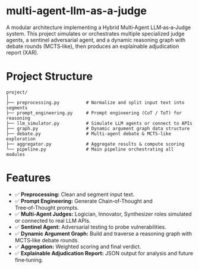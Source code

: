 # multi-agent-llm-as-a-judge

A modular architecture implementing a Hybrid Multi‑Agent LLM‑as‑a‑Judge system.
This project simulates or orchestrates multiple specialized judge agents, a sentinel adversarial agent, and a dynamic reasoning graph with debate rounds (MCTS‑like), then produces an explainable adjudication report (XAR).

# Project Structure


```
project/
│
├── preprocessing.py          # Normalize and split input text into segments
├── prompt_engineering.py     # Prompt engineering (CoT / ToT) for reasoning
├── llm_simulator.py          # Simulate LLM agents or connect to APIs
├── graph.py                  # Dynamic argument graph data structure
├── debate.py                 # Multi-agent debate & MCTS-like exploration
├── aggregator.py             # Aggregate results & compute scoring
└── pipeline.py               # Main pipeline orchestrating all modules
```

# Features


- ✅ **Preprocessing:** Clean and segment input text.  
- ✅ **Prompt Engineering:** Generate Chain‑of‑Thought and Tree‑of‑Thought prompts.  
- ✅ **Multi‑Agent Judges:** Logician, Innovator, Synthesizer roles simulated or connected to real LLM APIs.  
- ✅ **Sentinel Agent:** Adversarial testing to probe vulnerabilities.  
- ✅ **Dynamic Argument Graph:** Build and traverse a reasoning graph with MCTS‑like debate rounds.  
- ✅ **Aggregation:** Weighted scoring and final verdict.  
- ✅ **Explainable Adjudication Report:** JSON output for analysis and future fine‑tuning.  
